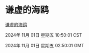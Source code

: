 # 谦虚的海鸥
[谦虚的海鸥](http://219.139.197.74:56308/qxdho/course/base/hotlink/index.php)

2024年 11月 01日 星期五 10:50:01 CST

2024年 11月 01日 星期五 02:50:01 GMT
